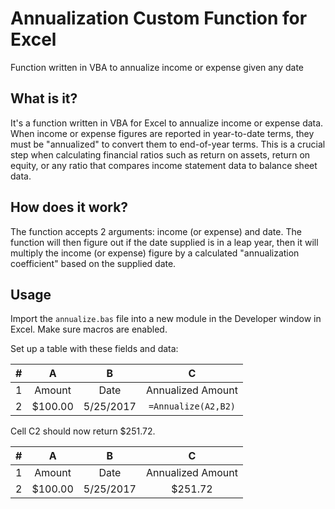# Annualization Custom Function for Excel
Function written in VBA to annualize income or expense given any date

## What is it?
It's a function written in VBA for Excel to annualize income or expense data. When income or expense figures are reported in year-to-date terms, they must be "annualized" to convert them to end-of-year terms. This is a crucial step when calculating financial ratios such as return on assets, return on equity, or any ratio that compares income statement data to balance sheet data. 

## How does it work?
The function accepts 2 arguments: income (or expense) and date. The function will then figure out if the date supplied is in a leap year, then it will multiply the income (or expense) figure by a calculated "annualization coefficient" based on the supplied date.

## Usage
Import the `annualize.bas` file into a new module in the Developer window in Excel. Make sure macros are enabled. 

Set up a table with these fields and data:

|#  | A        | B             | C                  |
|---|:--------:|:-------------:|:------------------:|
|1  | Amount   | Date          | Annualized Amount  |
|2  | $100.00  | 5/25/2017     | `=Annualize(A2,B2)`| 


Cell C2 should now return $251.72.

|#  | A        | B             | C                  |
|---|:--------:|:-------------:|:------------------:|
|1  | Amount   | Date          | Annualized Amount  |
|2  | $100.00  | 5/25/2017     | $251.72            |
